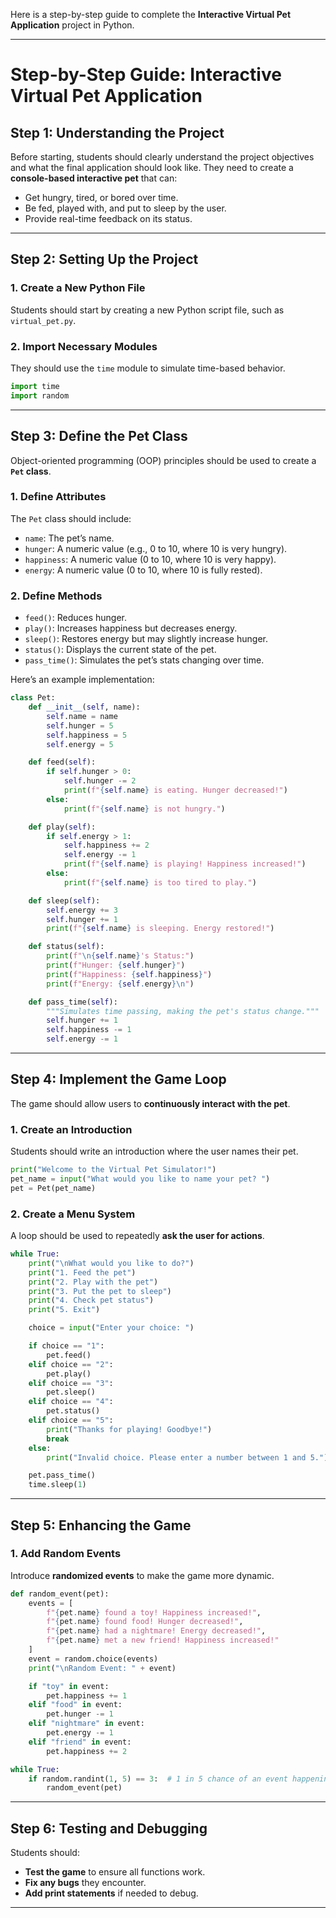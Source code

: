 Here is a step-by-step guide to complete the **Interactive Virtual Pet Application** project in Python.

---

# **Step-by-Step Guide: Interactive Virtual Pet Application**

## **Step 1: Understanding the Project**
Before starting, students should clearly understand the project objectives and what the final application should look like. They need to create a **console-based interactive pet** that can:
- Get hungry, tired, or bored over time.
- Be fed, played with, and put to sleep by the user.
- Provide real-time feedback on its status.

---

## **Step 2: Setting Up the Project**
### **1. Create a New Python File**
Students should start by creating a new Python script file, such as `virtual_pet.py`.

### **2. Import Necessary Modules**
They should use the `time` module to simulate time-based behavior.

```python
import time
import random
```

---

## **Step 3: Define the Pet Class**
Object-oriented programming (OOP) principles should be used to create a **`Pet` class**.

### **1. Define Attributes**
The `Pet` class should include:
- `name`: The pet’s name.
- `hunger`: A numeric value (e.g., 0 to 10, where 10 is very hungry).
- `happiness`: A numeric value (0 to 10, where 10 is very happy).
- `energy`: A numeric value (0 to 10, where 10 is fully rested).

### **2. Define Methods**
- `feed()`: Reduces hunger.
- `play()`: Increases happiness but decreases energy.
- `sleep()`: Restores energy but may slightly increase hunger.
- `status()`: Displays the current state of the pet.
- `pass_time()`: Simulates the pet’s stats changing over time.

Here’s an example implementation:

```python
class Pet:
    def __init__(self, name):
        self.name = name
        self.hunger = 5
        self.happiness = 5
        self.energy = 5

    def feed(self):
        if self.hunger > 0:
            self.hunger -= 2
            print(f"{self.name} is eating. Hunger decreased!")
        else:
            print(f"{self.name} is not hungry.")

    def play(self):
        if self.energy > 1:
            self.happiness += 2
            self.energy -= 1
            print(f"{self.name} is playing! Happiness increased!")
        else:
            print(f"{self.name} is too tired to play.")

    def sleep(self):
        self.energy += 3
        self.hunger += 1
        print(f"{self.name} is sleeping. Energy restored!")

    def status(self):
        print(f"\n{self.name}'s Status:")
        print(f"Hunger: {self.hunger}")
        print(f"Happiness: {self.happiness}")
        print(f"Energy: {self.energy}\n")

    def pass_time(self):
        """Simulates time passing, making the pet's status change."""
        self.hunger += 1
        self.happiness -= 1
        self.energy -= 1
```

---

## **Step 4: Implement the Game Loop**
The game should allow users to **continuously interact with the pet**.

### **1. Create an Introduction**
Students should write an introduction where the user names their pet.

```python
print("Welcome to the Virtual Pet Simulator!")
pet_name = input("What would you like to name your pet? ")
pet = Pet(pet_name)
```

### **2. Create a Menu System**
A loop should be used to repeatedly **ask the user for actions**.

```python
while True:
    print("\nWhat would you like to do?")
    print("1. Feed the pet")
    print("2. Play with the pet")
    print("3. Put the pet to sleep")
    print("4. Check pet status")
    print("5. Exit")

    choice = input("Enter your choice: ")

    if choice == "1":
        pet.feed()
    elif choice == "2":
        pet.play()
    elif choice == "3":
        pet.sleep()
    elif choice == "4":
        pet.status()
    elif choice == "5":
        print("Thanks for playing! Goodbye!")
        break
    else:
        print("Invalid choice. Please enter a number between 1 and 5.")

    pet.pass_time()
    time.sleep(1)
```

---

## **Step 5: Enhancing the Game**
### **1. Add Random Events**
Introduce **randomized events** to make the game more dynamic.

```python
def random_event(pet):
    events = [
        f"{pet.name} found a toy! Happiness increased!",
        f"{pet.name} found food! Hunger decreased!",
        f"{pet.name} had a nightmare! Energy decreased!",
        f"{pet.name} met a new friend! Happiness increased!"
    ]
    event = random.choice(events)
    print("\nRandom Event: " + event)

    if "toy" in event:
        pet.happiness += 1
    elif "food" in event:
        pet.hunger -= 1
    elif "nightmare" in event:
        pet.energy -= 1
    elif "friend" in event:
        pet.happiness += 2

while True:
    if random.randint(1, 5) == 3:  # 1 in 5 chance of an event happening
        random_event(pet)
```

---

## **Step 6: Testing and Debugging**
Students should:
- **Test the game** to ensure all functions work.
- **Fix any bugs** they encounter.
- **Add print statements** if needed to debug.

---

